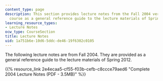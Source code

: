 ```yaml
---
content_type: page
description: This section provides lecture notes from the Fall 2004 version of the
  course as a general reference guide to the lecture materials of Spring 2012.
learning_resource_types:
- Lecture Notes
ocw_type: CourseSection
title: Lecture Notes
uid: 1a751b6e-10d6-5ddc-de46-19f6302c0105
---
```


The following lecture notes are from Fall 2004. They are provided as a general reference guide to the lecture materials of Spring 2012.

{{% resource_link 2e4ecaa5-cf55-f03b-cefb-c8ccce79aed6 "Complete 2004 Lecture Notes (PDF - 3.5MB)" %}}
